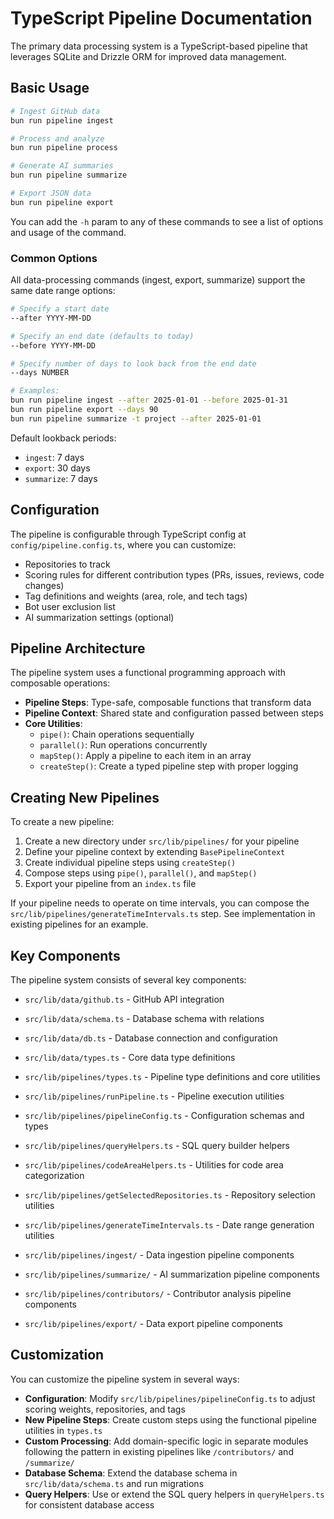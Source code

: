 # TypeScript Pipeline Documentation

The primary data processing system is a TypeScript-based pipeline that leverages SQLite and Drizzle ORM for improved data management.

## Basic Usage

```bash
# Ingest GitHub data
bun run pipeline ingest

# Process and analyze
bun run pipeline process

# Generate AI summaries
bun run pipeline summarize

# Export JSON data
bun run pipeline export
```

You can add the `-h` param to any of these commands to see a list of options and usage of the command.

### Common Options

All data-processing commands (ingest, export, summarize) support the same date range options:

```bash
# Specify a start date
--after YYYY-MM-DD

# Specify an end date (defaults to today)
--before YYYY-MM-DD

# Specify number of days to look back from the end date
--days NUMBER

# Examples:
bun run pipeline ingest --after 2025-01-01 --before 2025-01-31
bun run pipeline export --days 90
bun run pipeline summarize -t project --after 2025-01-01
```

Default lookback periods:

- `ingest`: 7 days
- `export`: 30 days
- `summarize`: 7 days

## Configuration

The pipeline is configurable through TypeScript config at `config/pipeline.config.ts`, where you can customize:

- Repositories to track
- Scoring rules for different contribution types (PRs, issues, reviews, code changes)
- Tag definitions and weights (area, role, and tech tags)
- Bot user exclusion list
- AI summarization settings (optional)

## Pipeline Architecture

The pipeline system uses a functional programming approach with composable operations:

- **Pipeline Steps**: Type-safe, composable functions that transform data
- **Pipeline Context**: Shared state and configuration passed between steps
- **Core Utilities**:
  - `pipe()`: Chain operations sequentially
  - `parallel()`: Run operations concurrently
  - `mapStep()`: Apply a pipeline to each item in an array
  - `createStep()`: Create a typed pipeline step with proper logging

## Creating New Pipelines

To create a new pipeline:

1. Create a new directory under `src/lib/pipelines/` for your pipeline
2. Define your pipeline context by extending `BasePipelineContext`
3. Create individual pipeline steps using `createStep()`
4. Compose steps using `pipe()`, `parallel()`, and `mapStep()`
5. Export your pipeline from an `index.ts` file

If your pipeline needs to operate on time intervals, you can compose the `src/lib/pipelines/generateTimeIntervals.ts` step. See implementation in existing pipelines for an example.

## Key Components

The pipeline system consists of several key components:

- `src/lib/data/github.ts` - GitHub API integration
- `src/lib/data/schema.ts` - Database schema with relations
- `src/lib/data/db.ts` - Database connection and configuration
- `src/lib/data/types.ts` - Core data type definitions

- `src/lib/pipelines/types.ts` - Pipeline type definitions and core utilities
- `src/lib/pipelines/runPipeline.ts` - Pipeline execution utilities
- `src/lib/pipelines/pipelineConfig.ts` - Configuration schemas and types
- `src/lib/pipelines/queryHelpers.ts` - SQL query builder helpers
- `src/lib/pipelines/codeAreaHelpers.ts` - Utilities for code area categorization
- `src/lib/pipelines/getSelectedRepositories.ts` - Repository selection utilities
- `src/lib/pipelines/generateTimeIntervals.ts` - Date range generation utilities

- `src/lib/pipelines/ingest/` - Data ingestion pipeline components
- `src/lib/pipelines/summarize/` - AI summarization pipeline components
- `src/lib/pipelines/contributors/` - Contributor analysis pipeline components
- `src/lib/pipelines/export/` - Data export pipeline components

## Customization

You can customize the pipeline system in several ways:

- **Configuration**: Modify `src/lib/pipelines/pipelineConfig.ts` to adjust scoring weights, repositories, and tags
- **New Pipeline Steps**: Create custom steps using the functional pipeline utilities in `types.ts`
- **Custom Processing**: Add domain-specific logic in separate modules following the pattern in existing pipelines like `/contributors/` and `/summarize/`
- **Database Schema**: Extend the database schema in `src/lib/data/schema.ts` and run migrations
- **Query Helpers**: Use or extend the SQL query helpers in `queryHelpers.ts` for consistent database access
